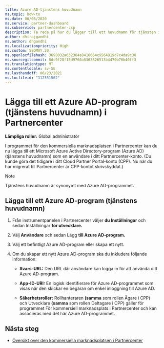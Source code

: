 ```yaml
---
title: Azure AD-tjänstens huvudnamn
ms.topic: how-to
ms.date: 06/03/2020
ms.service: partner-dashboard
ms.subservice: partnercenter-csp
description: Ta reda på hur du lägger till ett huvudnamn för tjänsten i din Azure AD-klientorganisation. Det innebär att du lägger till ett Azure AD-program (tjänstens huvudnamn) i Partnercenter.
author: dhirajgandhi
ms.author: dhgandhi
ms.localizationpriority: High
ms.custom: SEOMAY.20
ms.openlocfilehash: 3698032a632384e8416664c9564819d7c4da9c38
ms.sourcegitcommit: 8dc9f28f15d9760a8363826513b4470b76b40ff3
ms.translationtype: MT
ms.contentlocale: sv-SE
ms.lasthandoff: 06/23/2021
ms.locfileid: "112551562"
---
```

# <a name="add-an-azure-ad-application-service-principal-in-partner-center"></a>Lägga till ett Azure AD-program (tjänstens huvudnamn) i Partnercenter

**Lämpliga roller:** Global administratör

I programmet för den kommersiella marknadsplatsen i Partnercenter kan du nu lägga till ett Microsoft Azure Active Directory-program (Azure AD) (tjänstens huvudnamn) som en användare i ditt Partnercenter-konto. (Du kunde göra det tidigare i ditt Cloud Partner Portal-konto (CPP). Nu när du har migrerat till Partnercenter är CPP-kontot skrivskyddat.)
 
>[!Note] 
>Tjänstens huvudnamn är synonymt med Azure AD-programmet.

## <a name="add-an-azure-ad-application-service-principal"></a>Lägga till ett Azure AD-program (tjänstens huvudnamn)

1. Från instrumentpanelen i Partnercenter väljer **du Inställningar** och sedan Inställningar **för utvecklare.**

2. Välj **Användare** och sedan Lägg **till Azure AD-program.**

3. Välj ett befintligt Azure AD-program eller skapa ett nytt.

4. Om du skapar ett nytt Azure AD-program ska du inkludera följande information:  

   - **Svars-URL:** Den URL där användare kan logga in för att använda ditt Azure AD-program.

   - **App-ID-URI:** En logisk identifierare för Azure AD-programmet som visas när den skickar en begäran om enkel inloggning till Azure AD.

   - **Säkerhetsroller:** Rollhanteraren **(samma** som rollen Ägare i CPP) och Utvecklare **(samma** som rollen Deltagare i CPP) gäller för programmet För kommersiell marknadsplats i Partnercenter och kan associeras med det här Azure AD-programmet.  

## <a name="next-steps"></a>Nästa steg

- [Översikt över den kommersiella marknadsplatsen i Partnercenter](csp-commercial-marketplace-overview.md)